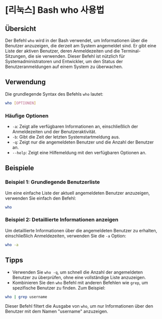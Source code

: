 # [리눅스] Bash who 사용법

## Übersicht
Der Befehl `who` wird in der Bash verwendet, um Informationen über die Benutzer anzuzeigen, die derzeit am System angemeldet sind. Er gibt eine Liste der aktiven Benutzer, deren Anmeldezeiten und die Terminal-Sitzungen, die sie verwenden. Dieser Befehl ist nützlich für Systemadministratoren und Entwickler, um den Status der Benutzeranmeldungen auf einem System zu überwachen.

## Verwendung
Die grundlegende Syntax des Befehls `who` lautet:

```bash
who [OPTIONEN]
```

### Häufige Optionen
- `-a`: Zeigt alle verfügbaren Informationen an, einschließlich der Anmeldezeiten und der Benutzeraktivität.
- `-b`: Gibt die Zeit der letzten Systemstartmeldung aus.
- `-q`: Zeigt nur die angemeldeten Benutzer und die Anzahl der Benutzer an.
- `--help`: Zeigt eine Hilfemeldung mit den verfügbaren Optionen an.

## Beispiele
### Beispiel 1: Grundlegende Benutzerliste
Um eine einfache Liste der aktuell angemeldeten Benutzer anzuzeigen, verwenden Sie einfach den Befehl:

```bash
who
```

### Beispiel 2: Detaillierte Informationen anzeigen
Um detaillierte Informationen über die angemeldeten Benutzer zu erhalten, einschließlich Anmeldezeiten, verwenden Sie die `-a` Option:

```bash
who -a
```

## Tipps
- Verwenden Sie `who -q`, um schnell die Anzahl der angemeldeten Benutzer zu überprüfen, ohne eine vollständige Liste anzuzeigen.
- Kombinieren Sie den `who` Befehl mit anderen Befehlen wie `grep`, um spezifische Benutzer zu finden. Zum Beispiel:

```bash
who | grep username
```

Dieser Befehl filtert die Ausgabe von `who`, um nur Informationen über den Benutzer mit dem Namen "username" anzuzeigen.